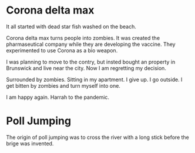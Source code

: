 # Corona delta max

It all started with dead star fish washed on the beach. 

Corona delta max turns people into zombies. It was created the pharmaseutical company while they are developing the vaccine. They experimented to use Corona as a bio weapon.

I was planning to move to the contry, but insted bought an property in Brunswick and live near the city. Now I am regretting my decision.

Surrounded by zombies. Sitting in my apartment. I give up. I go outside. I get bitten by zombies and turn myself into one. 

I am happy again. Harrah to the pandemic.

# Poll Jumping

The origin of poll jumping was to cross the river with a long stick before the brige was invented.
